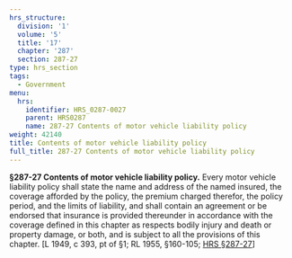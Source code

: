 ```yaml
---
hrs_structure:
  division: '1'
  volume: '5'
  title: '17'
  chapter: '287'
  section: 287-27
type: hrs_section
tags:
  - Government
menu:
  hrs:
    identifier: HRS_0287-0027
    parent: HRS0287
    name: 287-27 Contents of motor vehicle liability policy
weight: 42140
title: Contents of motor vehicle liability policy
full_title: 287-27 Contents of motor vehicle liability policy
---
```

**§287-27 Contents of motor vehicle liability policy.** Every motor vehicle liability policy shall state the name and address of the named insured, the coverage afforded by the policy, the premium charged therefor, the policy period, and the limits of liability, and shall contain an agreement or be endorsed that insurance is provided thereunder in accordance with the coverage defined in this chapter as respects bodily injury and death or property damage, or both, and is subject to all the provisions of this chapter. [L 1949, c 393, pt of §1; RL 1955, §160-105; [HRS §287-27](/title-17/chapter-287/section-287-27/)]
